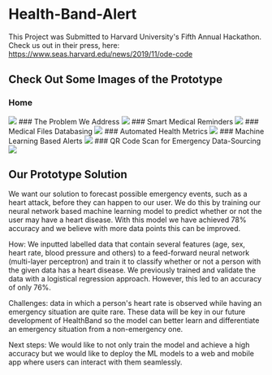 # Health-Band-Alert
This Project was Submitted to Harvard University's Fifth Annual Hackathon. Check us out in their press, here:
https://www.seas.harvard.edu/news/2019/11/ode-code

## Check Out Some Images of the Prototype
### Home
<img src="https://github.com/rishabhstha/Smart-Medical-Alert/blob/master/HackHarvard_Images/1%20Home.png" />
### The Problem We Address
<img src="https://github.com/rishabhstha/Smart-Medical-Alert/blob/master/HackHarvard_Images/2%20Problem.png" />
### Smart Medical Reminders
<img src="https://github.com/rishabhstha/Smart-Medical-Alert/blob/master/HackHarvard_Images/3%20Smart%20Reminders.png" />
### Medical Files Databasing
<img src="https://github.com/rishabhstha/Smart-Medical-Alert/blob/master/HackHarvard_Images/4%20Medical%20Files%20Database.png" />
### Automated Health Metrics
<img src="https://github.com/rishabhstha/Smart-Medical-Alert/blob/master/HackHarvard_Images/5%20Health%20Metrics.png" />
### Machine Learning Based Alerts
<img src="https://github.com/rishabhstha/Smart-Medical-Alert/blob/master/HackHarvard_Images/6%20ML%20Alerts.png" />
### QR Code Scan for Emergency Data-Sourcing
<img src="https://github.com/rishabhstha/Smart-Medical-Alert/blob/master/HackHarvard_Images/7%20QR%20Code.png" />


## Our Prototype Solution
We want our solution to forecast possible emergency events, such as a heart attack, before they can happen to our user. We do this by training our neural network based machine learning model to predict whether or not the user may have a heart disease. With this model we have achieved 78% accuracy and we believe with more data points this can be improved. 

How: We inputted labelled data that contain several features (age, sex, heart rate, blood pressure and others) to a feed-forward neural network (multi-layer perceptron) and train it to classify whether or not a person with the given data has a heart disease. We previously trained and validate the data with a logistical regression approach. However, this led to an accuracy of only 76%. 

Challenges: data in which a person's heart rate is observed while having an emergency situation are quite rare. These data will be key in our future development of HealthBand so the model can better learn and differentiate an emergency situation from a non-emergency one.

Next steps: We would like to not only train the model and achieve a high accuracy but we would like to deploy the ML models to a web and mobile app where users can interact with them seamlessly.
